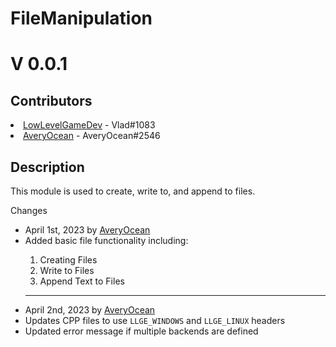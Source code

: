<h1>FileManipulation</h1>
<h1>V 0.0.1</h1>

<h2>Contributors</h2>
<li><a href="https://github.com/meemknight">LowLevelGameDev</a> - Vlad#1083</li>
<li><a href="https://github.com/averyocean65">AveryOcean</a> - AveryOcean#2546</li>

<h2>Description</h2>
<p>This module is used to create, write to, and append to files.</p>

<p>Changes</p>
<ul>
    <li>April 1st, 2023 by <a href="https://github.com/averyocean65">AveryOcean</a></li>
    <li>Added basic file functionality including: </li>  
    <ol>
      <li>Creating Files</li>
      <li>Write to Files</li>
      <li>Append Text to Files</li>
    </ol>
<hr>
    <li>April 2nd, 2023 by <a href="https://github.com/averyocean65">AveryOcean</a></li>
    <li>Updates CPP files to use <code>LLGE_WINDOWS</code> and <code>LLGE_LINUX</code> headers</li>
    <li>Updated error message if multiple backends are defined</li>
</ul>